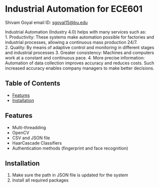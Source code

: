 # Industrial Automation for ECE601

Shivam Goyal
email ID: sgoyal15@bu.edu



Industrial Automation (Industry 4.0) helps with many services such as:
1. Productivity: These systems make automation possible for factories and industrial processes, allowing a continuous mass production 24/7.
2. Quality: By means of adaptive control and monitoring in different stages and industrial processes
3. Greater consistency: Machines and computers work at a constant and continuous pace. 
4. More precise information: Automation of data collection improves accuracy and reduces costs. Such increased accuracy enables company managers to make better decisions.


## Table of Contents
- [Features](#features)
- [Installation](#installation)


## Features

- Multi-threadding
- OpenCV
- CSV and JSON file
- HaarCascade Classifiers
- Authentication methods (fingerprint and face recognition)


## Installation

1. Make sure the path in JSON file is updated for the system
2. Install all required packages



